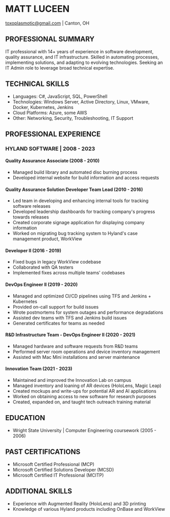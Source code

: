 # MATT LUCEEN
toxoplasmotic@gmail.com | Canton, OH

## PROFESSIONAL SUMMARY
IT professional with 14+ years of experience in software development, quality assurance, and IT infrastructure. Skilled in automating processes, implementing solutions, and adapting to evolving technologies. Seeking an IT Admin role to leverage broad technical expertise.

## TECHNICAL SKILLS
- Languages: C#, JavaScript, SQL, PowerShell
- Technologies: Windows Server, Active Directory, Linux, VMware, Docker, Kubernetes, Jenkins
- Cloud Platforms: Azure, some AWS
- Other: Networking, Security, Troubleshooting, IT Support

## PROFESSIONAL EXPERIENCE

### HYLAND SOFTWARE | 2008 - 2023

#### Quality Assurance Associate (2008 - 2010)
- Managed build library and automated disc burning process
- Developed internal website for build information and access requests

#### Quality Assurance Solution Developer Team Lead (2010 - 2016)
- Led team in developing and enhancing internal tools for tracking software releases
- Developed leadership dashboards for tracking company's progress towards releases
- Created corporate signage application for displaying company information
- Worked on migrating bug tracking system to Hyland's case management product, WorkView

#### Developer II (2016 - 2019)
- Fixed bugs in legacy WorkView codebase
- Collaborated with QA testers
- Implemented fixes across multiple teams' codebases

#### DevOps Engineer II (2019 - 2020)
- Managed and optimized CI/CD pipelines using TFS and Jenkins + Kubernetes
- Provided on-call support for build issues
- Wrote postmortems for system outages and performance degradations
- Assisted dev teams with TFS and Jenkins build issues
- Generated certificates for teams as needed

#### R&D Infrastructure Team - DevOps Engineer II (2020 - 2021)
- Managed hardware and software requests from R&D teams
- Performed server room operations and device inventory management
- Assisted with Mac Mini installations and server maintenance

#### Innovation Team (2021 - 2023)
- Maintained and improved the Innovation Lab on campus
- Managed inventory and loaning of AR devices (HoloLens, Magic Leap)
- Created mockups and write-ups for potential AR and AI applications
- Worked on obtaining access to new software for research purposes
- Created, expanded on, and taught tech outreach training material

## EDUCATION
- Wright State University | Computer Engineering coursework (2005 - 2006)

## PAST CERTIFICATIONS
- Microsoft Certified Professional (MCP)
- Microsoft Certified Solutions Developer (MCSD)
- Microsoft Certified IT Professional (MCITP)

## ADDITIONAL SKILLS
- Experience with Augmented Reality (HoloLens) and 3D printing
- Knowledge of various Hyland products including OnBase and WorkView
